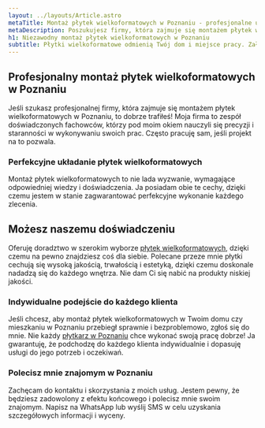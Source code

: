 ```yaml
---
layout: ../layouts/Article.astro
metaTitle: Montaż płytek wielkoformatowych w Poznaniu - profesjonalne usługi
metaDescription: Poszukujesz firmy, która zajmuje się montażem płytek wielkoformatowych w Poznaniu? Jestem ekspertem, który zapewnia perfekcyjne wykonanie każdego zlecenia. Oferuję szeroki wybór wysokiej jakości płytek oraz indywidualne podejście do każdego klienta. Skontaktuj się ze mną już dziś i zamów moje usługi. Gwarantuję satysfakcję z efektu końcowego.
h1: Niezawodny montaż płytek wielkoformatowych w Poznaniu
subtitle: Płytki wielkoformatowe odmienią Twój dom i miejsce pracy. Założę się o to.
---
```

## Profesjonalny montaż płytek wielkoformatowych w Poznaniu
Jeśli szukasz profesjonalnej firmy, która zajmuje się montażem płytek wielkoformatowych w Poznaniu, to dobrze trafiłeś! Moja firma to zespół doświadczonych fachowców, którzy pod moim okiem nauczyli się precyzji i staranności w wykonywaniu swoich prac. Często pracuję sam, jeśli projekt na to pozwala.

### Perfekcyjne układanie płytek wielkoformatowych
Montaż płytek wielkoformatowych to nie lada wyzwanie, wymagające odpowiedniej wiedzy i doświadczenia. Ja posiadam obie te cechy, dzięki czemu jestem w stanie zagwarantować perfekcyjne wykonanie każdego zlecenia.

## Możesz naszemu doświadczeniu
Oferuję doradztwo w szerokim wyborze [płytek wielkoformatowych](/plytki-wielkoformatowe-poznan/), dzięki czemu na pewno znajdziesz coś dla siebie. Polecane przeze mnie płytki cechują się wysoką jakością, trwałością i estetyką, dzięki czemu doskonale nadadzą się do każdego wnętrza. Nie dam Ci się nabić na produkty niskiej jakości.

### Indywidualne podejście do każdego klienta
Jeśli chcesz, aby montaż płytek wielkoformatowych w Twoim domu czy mieszkaniu w Poznaniu przebiegł sprawnie i bezproblemowo, zgłoś się do mnie. Nie każdy [płytkarz w Poznaniu](/plytkarz-poznan/) chce wykonać swoją pracę dobrze! Ja gwarantuję, że podchodzę do każdego klienta indywidualnie i dopasuję usługi do jego potrzeb i oczekiwań.

### Polecisz mnie znajomym w Poznaniu
Zachęcam do kontaktu i skorzystania z moich usług. Jestem pewny, że będziesz zadowolony z efektu końcowego i polecisz mnie swoim znajomym. Napisz na WhatsApp lub wyślij SMS w celu uzyskania szczegółowych informacji i wyceny.